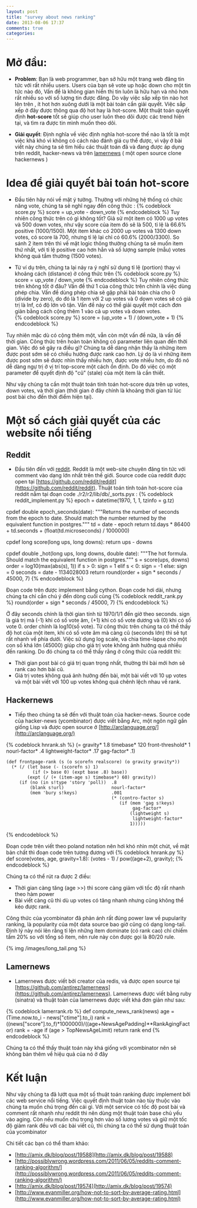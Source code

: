 ```yaml
---
layout: post
title: "survey about news ranking"
date: 2013-08-06 17:37
comments: true
categories: 
---
```


# Mở đầu:
- **Problem**: Bạn là web programmer, bạn sở hữu một trang web đăng tin tức với rất nhiều users. Users của bạn sẽ vote up hoặc down cho một tin tức nào đó, Vấn đề là không gian hiển thị tin luôn là hữu hạn và nhỏ hơn rất nhiều so với số lượng tin được đăng. Do vậy việc sắp xếp tin nào hot lên trên , ít hot hơn xuông dưới là một bài toán cần giải quyết. Việc sắp xếp ở đây được thông qua độ hot hay là hot-score. Một thuật toán quyết định **hot-score** tốt sẽ giúp cho user luôn theo dõi được các trend hiện tại, và tìm ra được tin mình muốn theo dõi.

- **Giải quyết**: Định nghĩa về việc định nghĩa hot-score thế nào là tốt là một việc khá khó vì không có cách nào đánh giá cụ thể được, vì vậy ở bài viết này chúng ta sẽ tìm hiểu các thuật toán đã và đang được áp dụng trên reddit, hacker-news và trên [lamernews](https://github.com/antirez/lamernews) ( một open source clone hackernews )

# Idea để giải quyết bài toán **hot-score**
- Đầu tiên hãy nói về mặt ý tưởng. Thường với những hệ thống có chức năng vote, chúng ta sẽ nghĩ ngay đến công thức :
{% codeblock score.py %}
score = up_vote - down_vote
{% endcodeblock %}
Tuy nhiên công thức trên có gì không tốt?
Giả sử một item có 1000 up votes và 500 down votes, như vậy score của item đó sẽ là 500, tỉ lệ là 66.6% positive (1000/1500). Một item khác có 2000 up votes và 1300 down votes, có score là 700, nhưng tỉ lệ lại chỉ có 60.6% (2000/3300). So sánh 2 item trên thì về mặt logic thông thường chúng ta sẽ muốn item thứ nhất, với tỉ lệ positive cao hơn hẳn và số lượng sample (mẫu) votes không quá tầm thường (1500 votes).

- Từ ví dụ trên, chúng ta lại nảy ra ý nghĩ sử dụng tỉ lệ (portion) thay vì khoảng cách (distance) ở công thức trên
{% codeblock score.py %}
score = up_vote / down_vote
{% endcodeblock %}
Tuy nhiên công thức trên không tốt ở đâu? Vấn đề thứ 1 của công thức trên chính là việc dùng phép chia. Vấn đề dùng phép chia sẽ gặp phải bài toán chia cho 0 (divide by zero), do đó là 1 item với 2 up votes và 0 down votes sẽ có giá trị là Inf, có độ lớn vô tận. Vấn đề này có thể giải quyết một cách đơn giản bằng cách cộng thêm 1 vào cả up votes và down votes.  
{% codeblock score.py %}
score = (up_vote + 1) / (down_vote + 1)
{% endcodeblock %}

Tuy nhiên mặc dù có cộng thêm một, vẫn còn một vấn đề nữa, là vấn đề thời gian. Công thức trên hoàn toàn không có parameter liên quan đến thời gian. Việc đó sẽ gây ra điều gì? Chúng ta dễ dàng nhận thấy là những item được post sớm sẽ có chiều hướng được rank cao hơn. Lý do là vì những item được post sớm sẽ được nhìn thấy nhiều hơn, được vote nhiều hơn, do đó nó dễ dàng ngự trị ở vị trí top-score một cách ổn định. Do đó việc có một parameter để quyết định độ "cũ" (stale) của một item là cần thiết. 

Như vậy chúng ta cần một thuật toán tính toán hot-score dựa trên up votes, down votes, và thời gian (thời gian ở đây chính là khoảng thời gian từ lúc post bài cho đến thời điểm hiện tại).

# Một số cách giải quyết của các website nổi tiếng
## Reddit
- Đầu tiên đến với [reddit](http://reddit.com). Reddit là một web-site chuyên đăng tin tức với comment vào dạng lớn nhất trên thế giới. Source code của reddit được open tại [https://github.com/reddit/reddit](https://github.com/reddit/reddit). Thuật toán tính toán hot-score của reddit nằm tại đoạn code ./r2/r2/lib/db/_sorts.pyx :
{% codeblock reddit_implement.py %}
epoch = datetime(1970, 1, 1, tzinfo = g.tz)

cpdef double epoch_seconds(date):
    """Returns the number of seconds from the epoch to date. Should
       match the number returned by the equivalent function in
       postgres."""
    td = date - epoch
    return td.days * 86400 + td.seconds + (float(td.microseconds) / 1000000)

cpdef long score(long ups, long downs):
    return ups - downs

cpdef double _hot(long ups, long downs, double date):
    """The hot formula. Should match the equivalent function in postgres."""
    s = score(ups, downs)
    order = log10(max(abs(s), 1))
    if s > 0:
        sign = 1
    elif s < 0:
        sign = -1
    else:
        sign = 0
    seconds = date - 1134028003
    return round(order + sign * seconds / 45000, 7)
{% endcodeblock %}

Đoạn code trên được implement bằng cython. Đoạn code hơi dài, nhưng chúng ta chỉ cần chú ý đến dòng cuối cùng 
{% codeblock reddit_rank.py %}
  round(order + sign * seconds / 45000, 7)
{% endcodeblock %}

Ở đây seconds chính là thời gian tính từ 1970/1/1 đến giờ theo seconds. sign là giá trị mà (-1) khi có số vote âm, (+1) khi có số vote dương và (0) khi có số vote 0. order chính là log10(số vote). Từ công thức trên chúng ta có thể thấy độ hot của một item, khi có số vote âm mà càng cũ (seconds lớn) thì sẽ tụt rất nhanh về phía dưới. Việc sử dụng log scale, và chia time-lapse cho một con số khá lớn (45000) giúp cho giá trị vote không ảnh hưởng quá nhiều đến ranking. Do đó chúng ta có thể thấy rằng ở công thức của reddit thì:

- Thời gian post bài có giá trị quan trọng nhất, thường thì bài mới hơn sẽ rank cao hơn bài cũ.
- Giá trị votes không quá ảnh hưởng đến bài, một bài viết với 10 up votes và một bài viết với 100 up votes không quá chênh lệch nhau về rank.

## Hackernews
- Tiếp theo chúng ta sẽ đến với thuật toán của hacker-news. Source code của hacker-news (ycombinator) được viết bằng Arc, một ngôn ngữ gần giống Lisp và được open source ở [http://arclanguage.org/](http://arclanguage.org/)

{% codeblock hnrank.sh %}
(= gravity* 1.8 timebase* 120 front-threshold* 1
       nourl-factor* .4 lightweight-factor* .17 gag-factor* .1)

    (def frontpage-rank (s (o scorefn realscore) (o gravity gravity*))
      (* (/ (let base (- (scorefn s) 1)
              (if (> base 0) (expt base .8) base))
            (expt (/ (+ (item-age s) timebase*) 60) gravity))
         (if (no (in s!type 'story 'poll))  .8
             (blank s!url)                  nourl-factor*
             (mem 'bury s!keys)             .001
                                            (* (contro-factor s)
                                               (if (mem 'gag s!keys)
                                                    gag-factor*
                                                   (lightweight s)
                                                    lightweight-factor*
                                                   1)))))


{% endcodeblock %}

Đoạn code trên viết theo poland notation nên hơi khó nhìn một chút, về mặt bản chất thì đoạn code trên tương đương với
{% codeblock hnrank.py %}
def score(votes, age, gravity=1.8):
  (votes - 1) / pow((age+2), gravity);
{% endcodeblock %}

Chúng ta có thể rút ra được 2 điều:

- Thời gian càng tăng (age >>) thì score càng giảm với tốc độ rất nhanh theo hàm power
- Bài viết càng cũ thì dù up votes có tăng nhanh nhưng cũng không thể kéo được rank.

Công thức của ycombinator đã phản ánh rất đúng power law về pupularity ranking, là popularity của một data source bao giờ cũng có dạng long-tail. Định lý này nói lên rằng tỉ lện những item dominate (có rank cao) chỉ chiếm tầm 20% so với tổng số item, nên rule này còn được gọi là 80/20 rule.

{% img /images/long_tail.png %}

## Lamernews
- Lamernews được viết bởi creator của redis, và được open source tại [https://github.com/antirez/lamernews](https://github.com/antirez/lamernews). Lamernews được viết bằng ruby (sinatra) và thuật toàn của lamernews được viết khá đơn giản như sau:

{% codeblock lamerrank.rb %}
def compute_news_rank(news)
    age = (Time.now.to_i - news["ctime"].to_i)
    rank = ((news["score"].to_f)*1000000)/((age+NewsAgePadding)**RankAgingFactor)
    rank = -age if (age > TopNewsAgeLimit)
    return rank
end
{% endcodeblock %}

Chúng ta có thể thấy thuật toán này khá giống với ycombinator nên sẽ không bàn thêm về hiệu quả của nó ở đây

# Kết luận
Như vậy chúng ta đã lướt qua một số thuật toán ranking được implement bởi các web service nổi tiếng. Việc quyết định thuật toán nào tùy thuộc vào chúng ta muốn chú trọng đến cái gì. Với một service có tốc độ post bài và comment rất nhanh như reddit thì nên dùng một thuật toán base chủ yếu vào aging. Còn nếu muốn chú trọng hơn vào số lương votes và giữ một tốc độ giảm rank đều với các bài viết cũ, thì chúng ta có thể sử dụng thuật toán của ycombinator

Chi tiết các bạn có thể tham khảo:

- [http://amix.dk/blog/post/19588](http://amix.dk/blog/post/19588)
- [http://possiblywrong.wordpress.com/2011/06/05/reddits-comment-ranking-algorithm/](http://possiblywrong.wordpress.com/2011/06/05/reddits-comment-ranking-algorithm/)
- [http://amix.dk/blog/post/19574](http://amix.dk/blog/post/19574)
- [http://www.evanmiller.org/how-not-to-sort-by-average-rating.html](http://www.evanmiller.org/how-not-to-sort-by-average-rating.html)





